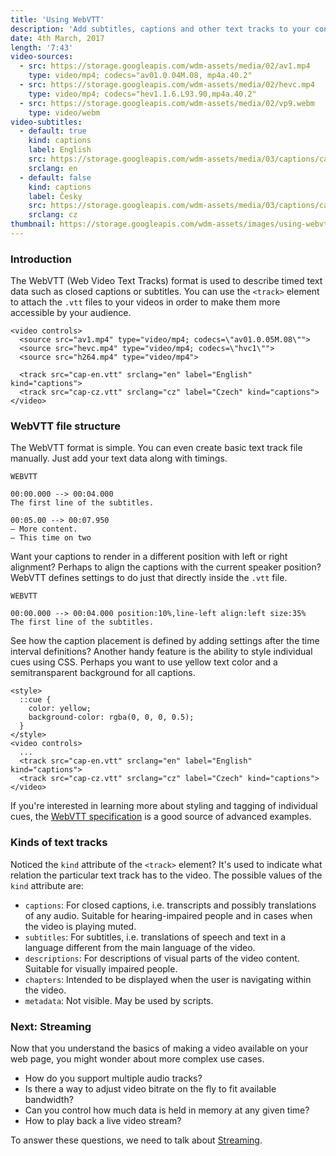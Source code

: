 ```yaml
---
title: 'Using WebVTT'
description: 'Add subtitles, captions and other text tracks to your content and make your videos accessible by a wider audience.'
date: 4th March, 2017
length: '7:43'
video-sources:
  - src: https://storage.googleapis.com/wdm-assets/media/02/av1.mp4
    type: video/mp4; codecs="av01.0.04M.08, mp4a.40.2"
  - src: https://storage.googleapis.com/wdm-assets/media/02/hevc.mp4
    type: video/mp4; codecs="hev1.1.6.L93.90,mp4a.40.2"
  - src: https://storage.googleapis.com/wdm-assets/media/02/vp9.webm
    type: video/webm
video-subtitles:
  - default: true
    kind: captions
    label: English
    src: https://storage.googleapis.com/wdm-assets/media/03/captions/cap-en.vtt
    srclang: en
  - default: false
    kind: captions
    label: Česky
    src: https://storage.googleapis.com/wdm-assets/media/03/captions/cap-cz.vtt
    srclang: cz
thumbnail: https://storage.googleapis.com/wdm-assets/images/using-webvtt.png
---
```

### Introduction

The WebVTT (Web Video Text Tracks) format is used to describe timed text data such as closed captions or subtitles. You can use the `<track>` element to attach the `.vtt` files to your videos in order to make them more accessible by your audience.

```
<video controls>
  <source src="av1.mp4" type="video/mp4; codecs=\"av01.0.05M.08\"">
  <source src="hevc.mp4" type="video/mp4; codecs=\"hvc1\"">
  <source src="h264.mp4" type="video/mp4">

  <track src="cap-en.vtt" srclang="en" label="English" kind="captions">
  <track src="cap-cz.vtt" srclang="cz" label="Czech" kind="captions">
</video>
```

### WebVTT file structure

The WebVTT format is simple. You can even create basic text track file manually. Just add your text data along with timings.

```
WEBVTT

00:00.000 --> 00:04.000
The first line of the subtitles.

00:05.00 --> 00:07.950
– More content.
– This time on two
```

Want your captions to render in a different position with left or right alignment? Perhaps to align the captions with the current speaker position? WebVTT defines settings to do just that directly inside the `.vtt` file.

```
WEBVTT

00:00.000 --> 00:04.000 position:10%,line-left align:left size:35%
The first line of the subtitles.
```

See how the caption placement is defined by adding settings after the time interval definitions? Another handy feature is the ability to style individual cues using CSS. Perhaps you want to use yellow text color and a semitransparent background for all captions.

```
<style>
  ::cue {
    color: yellow;
    background-color: rgba(0, 0, 0, 0.5);
  }
</style>
<video controls>
  ...
  <track src="cap-en.vtt" srclang="en" label="English" kind="captions">
  <track src="cap-cz.vtt" srclang="cz" label="Czech" kind="captions">
</video>
```

If you're interested in learning more about styling and tagging of individual cues, the [WebVTT specification](https://w3c.github.io/webvtt/) is a good source of advanced examples.

### Kinds of text tracks

Noticed the `kind` attribute of the `<track>` element? It's used to indicate what relation the particular text track has to the video. The possible values of the `kind` attribute are:

* `captions`: For closed captions, i.e. transcripts and possibly translations of any audio. Suitable for hearing-impaired people and in cases when the video is playing muted.
* `subtitles`: For subtitles, i.e. translations of speech and text in a language different from the main language of the video.
* `descriptions`: For descriptions of visual parts of the video content. Suitable for visually impaired people.
* `chapters`: Intended to be displayed when the user is navigating within the video.
* `metadata`: Not visible. May be used by scripts.

### Next: Streaming

Now that you understand the basics of making a video available on your web page, you might wonder about more complex use cases.

* How do you support multiple audio tracks?
* Is there a way to adjust video bitrate on the fly to fit available bandwidth?
* Can you control how much data is held in memory at any given time?
* How to play back a live video stream?

To answer these questions, we need to talk about [Streaming](/streaming-basics/).
